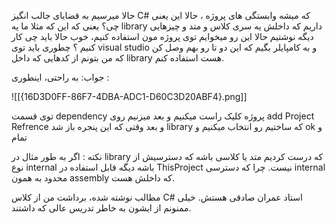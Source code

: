 حالا میرسیم به قضایای جالب انگیز C# که میشه وابستگی های پروژه ، حالا این یعنی چی؟ یعنی که این که مثلا ما یه library داریم که داخلش یه سری کلاس و متد و چیزهایی دیگه نوشتیم حالا این رو میخوایم توی پروژه مون استفاده کنیم، خوب حالا باید چی کار کنیم ؟ چطوری باید توی visual studio و به کامپایلر بگیم که این دو تا رو بهم وصل کن که من بتونم از کدهایی که داخل library هست استفاده کنم.

جواب: به راحتی، اینطوری :

![[{16D3D0FF-86F7-4DBA-ADC1-D60C3D20ABF4}.png]]

توی قسمت dependency پروژه کلیک راست میکنیم و بعد میزنیم روی add Project Refrence و بعد وقتی که این پنجره باز شد library که ساختیم رو انتخاب میکنیم و ok و تمام

نکته : اگر به طور مثال در library که درست کردیم متد یا کلاسی باشه که دسترسیش از نوع internal باشه دیگه قابل استفاده در ThisProject نیست. چرا که دسترسی internal محدود به همون assembly که داخلش هست.

مطالب نوشته شده، برداشت من از کلاس C# استاد عمران صادقی هستش. خیلی ممنونم از ایشون به خاطر تدریس عالی که داشتند.